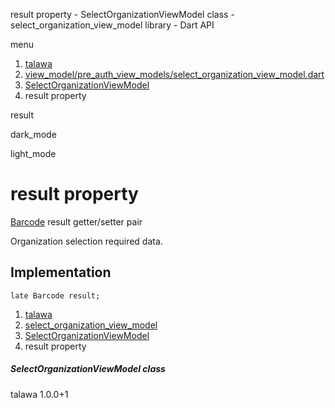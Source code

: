 




result property - SelectOrganizationViewModel class - select\_organization\_view\_model library - Dart API







menu

1. [talawa](../../index.html)
2. [view\_model/pre\_auth\_view\_models/select\_organization\_view\_model.dart](../../view_model_pre_auth_view_models_select_organization_view_model/view_model_pre_auth_view_models_select_organization_view_model-library.html)
3. [SelectOrganizationViewModel](../../view_model_pre_auth_view_models_select_organization_view_model/SelectOrganizationViewModel-class.html)
4. result property

result


dark\_mode

light\_mode




# result property


[Barcode](https://pub.dev/documentation/qr_code_scanner/1.0.1/qr_code_scanner/Barcode-class.html)
result
getter/setter pair

Organization selection required data.


## Implementation

```
late Barcode result;
```

 


1. [talawa](../../index.html)
2. [select\_organization\_view\_model](../../view_model_pre_auth_view_models_select_organization_view_model/view_model_pre_auth_view_models_select_organization_view_model-library.html)
3. [SelectOrganizationViewModel](../../view_model_pre_auth_view_models_select_organization_view_model/SelectOrganizationViewModel-class.html)
4. result property

##### SelectOrganizationViewModel class





talawa
1.0.0+1






